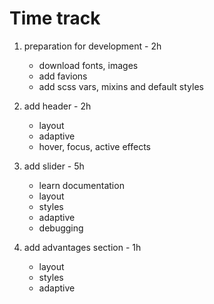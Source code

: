 # Time track 

1. preparation for development - 2h
    * download fonts, images
    * add favions
    * add scss vars, mixins and default styles

2. add header - 2h
    * layout
    * adaptive
    * hover, focus, active effects

3. add slider - 5h
    * learn documentation
    * layout
    * styles
    * adaptive 
    * debugging

4. add advantages section - 1h
    * layout
    * styles
    * adaptive 